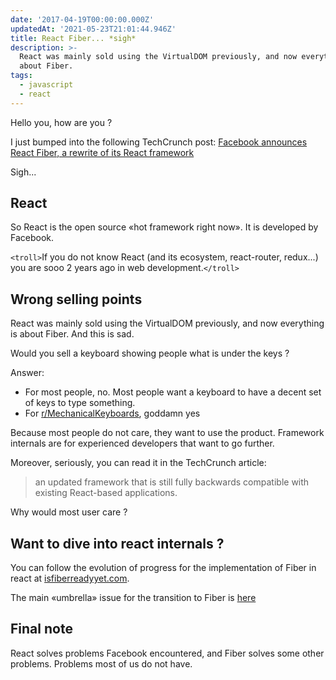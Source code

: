 ```yaml
---
date: '2017-04-19T00:00:00.000Z'
updatedAt: '2021-05-23T21:01:44.946Z'
title: React Fiber... *sigh*
description: >-
  React was mainly sold using the VirtualDOM previously, and now everything is
  about Fiber.
tags:
  - javascript
  - react
---
```

Hello you, how are you ?

I just bumped into the following TechCrunch post: [Facebook announces React Fiber, a rewrite of its React framework](https://techcrunch.com/2017/04/18/facebook-announces-react-fiber-a-rewrite-of-its-react-framework)

Sigh...

## React

So React is the open source «hot framework right now». It is developed by Facebook.

`<troll>`If you do not know React (and its ecosystem, react-router, redux...) you are sooo 2 years ago in web development.`</troll>`

## Wrong selling points

React was mainly sold using the VirtualDOM previously, and now everything is about Fiber. And this is sad.

Would you sell a keyboard showing people what is under the keys ?

Answer:

- For most people, no. Most people want a keyboard to have a decent set of keys to type something.
- For [r/MechanicalKeyboards](https://www.reddit.com/r/MechanicalKeyboards/), goddamn yes

Because most people do not care, they want to use the product. Framework internals are for experienced developers that want to go further.

Moreover, seriously, you can read it in the TechCrunch article:

> an updated framework that is still fully backwards compatible with existing React-based applications.

Why would most user care ?

## Want to dive into react internals ?

You can follow the evolution of progress for the implementation of Fiber in react at [isfiberreadyyet.com](http://isfiberreadyyet.com/).

The main «umbrella» issue for the transition to Fiber is [here](https://github.com/facebook/react/issues/8854)

## Final note

React solves problems Facebook encountered, and Fiber solves some other problems. Problems most of us do not have.
